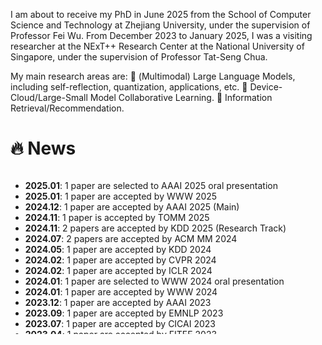 [//]: # (**Rongjie Huang &#40;黄融杰&#41;** is the final year's graduate student at College of Computer Science and Software, [Zhejiang University]&#40;https://www.zju.edu.cn/english/&#41;, supervised by [Prof. Zhou Zhao]&#40;https://person.zju.edu.cn/zhaozhou&#41;. I also obtained Bachelor’s degree at Zhejiang University. During my graduate study, I was lucky to collaborate with the CMU Speech Team led by [Prof. Shinji Watanabe]&#40;https://scholar.google.com/citations?user=U5xRA6QAAAAJ&#41;, and Audio Research Team at Zhejiang University. I was grateful to intern or collaborate at TikTok, Shanghai AI Lab, Tencent Seattle Lab, Alibaba Qwen, with [Yi Ren]&#40;https://github.com/RayeRen&#41;, [Jinglin Liu]&#40;https://github.com/MoonInTheRiver&#41;, [Chunlei Zhang]&#40;https://scholar.google.com/citations?user=NCKZGb0AAAAJ&#41; and [Dong Yu]&#40;https://scholar.google.com/citations?user=tMY31_gAAAAJ&#41;.)
I am about to receive my PhD in June 2025 from the School of Computer Science and Technology at Zhejiang University, under the supervision of Professor Fei Wu. From December 2023 to January 2025, I was a visiting researcher at the NExT++ Research Center at the National University of Singapore, under the supervision of Professor Tat-Seng Chua.

[//]: # (My research interest includes **Multi-Modal Generative AI, Multi-Modal Language Processing, and AI4Science**. I have published **first-author papers** at the top international AI conferences such as **NeurIPS/ICLR/ICML/ACL/IJCAI**. I developed a few well-known Speech/NLP algorithms including:)

[//]: # (- AudioGPT, UniAudio, Make-A-Voice: Multitask, Multilingual LLMs)

[//]: # (- Make-An-Audio, GenerSpeech: Zero-shot text-guided synthesis)

[//]: # (- FastDiff 1/2, ProDiff: AIGC diffusion models)

[//]: # (- TranSpeech, and AV-TranSpeech: Multimodal Translation)

My main research areas are:
	(Multimodal) Large Language Models, including self-reflection, quantization, applications, etc.
	Device-Cloud/Large-Small Model Collaborative Learning.
	Information Retrieval/Recommendation.

[//]: # (In 2024, I lead or participate in the following research topics:)

[//]: # (- Speech/NLP: multimodal generation and translation)

[//]: # (- Large Language Models &#40;LLMs&#41;: Audio/Visual)

[//]: # (- Diffusion models: Image/Audio/3D)


# 🔥 News

<style>
  .scrollable {
    max-height: 260px; /* 设置最大高度 */
    overflow-y: scroll; /* 设置垂直滚动条 */
  }
</style>

[//]: # (2024.01~)
[//]: # (Recent 3 years,)
<div class="scrollable">
  <ul>
    <li><strong>2025.01</strong>: 1 paper are selected to AAAI 2025 oral presentation </li>
    <li><strong>2025.01</strong>: 1 paper are accepted by WWW 2025 </li>
    <li><strong>2024.12</strong>: 1 paper are accepted by AAAI 2025 (Main) </li>
    <li><strong>2024.11</strong>: 1 paper is accepted by TOMM 2025 </li>
    <li><strong>2024.11</strong>: 2 papers are accepted by KDD 2025 (Research Track) </li>
    <li><strong>2024.07</strong>: 2 papers are accepted by ACM MM 2024  </li>
    <li><strong>2024.05</strong>: 1 paper are accepted by KDD 2024  </li>
    <li><strong>2024.02</strong>: 1 paper are accepted by CVPR 2024  </li>
    <li><strong>2024.02</strong>: 1 paper are accepted by ICLR 2024  </li>
    <li><strong>2024.01</strong>: 1 paper are selected to WWW 2024 oral presentation </li>
    <li><strong>2024.01</strong>: 1 paper are accepted by WWW 2024  </li>
    <li><strong>2023.12</strong>: 1 paper are accepted by AAAI 2023  </li>
    <li><strong>2023.09</strong>: 1 paper are accepted by EMNLP 2023  </li>
    <li><strong>2023.07</strong>: 1 paper are accepted by CICAI 2023  </li>
    <li><strong>2023.04</strong>: 1 paper are accepted by FITEE 2023  </li>
    <li><strong>2023.01</strong>: 1 paper are accepted by WWW 2023  </li>
  </ul>
</div>

[//]: # (<div class="scrollable">)

[//]: # (  <ul>)

[//]: # (    <li><strong>2024.05</strong>: 6 papers are accepted by ACL 2024! &#40;main conference and findings&#41;! Thanks to my co-authors! </li>)

[//]: # (    <li><strong>2024.05</strong>: 3 papers are accepted by ICML 2024!</li>)

[//]: # (    <li><strong>2024.03</strong>: 1 paper is accepted by NAACL 2024 main conference!</li>)

[//]: # (    <li><strong>2024.01</strong>: 1 paper is accepted by ICLR 2024!</li>)

[//]: # (    <li><strong>2023.11</strong>: 2 papers are accepted by AAAI 2024 main / AAAI 2024 demo!</li>)

[//]: # (    <li><strong>2023.10</strong>: <font color="red"> I am awarded ByteDance Scholar Fellowship, and Chu Kochen Presidential Scholarship! </font></li>)

[//]: # (    <li><strong>2023.10</strong>: <a href="https://twitter.com/_akhaliq/status/1710112638422642732">UniAudio</a> released!</li>)

[//]: # (    <li><strong>2023.09</strong>: One paper is accepted by EMNLP 2023!</li>)

[//]: # (    <li><strong>2023.07</strong>: One paper is accepted by ACM-MM 2023! </li>)

[//]: # (    <li><strong>2023.06</strong>: One paper is accepted by ICCV 2023! </li>)

[//]: # (    <li><strong>2023.05</strong>: 8 papers are accepted by ACL 2023 &#40;main conference and findings&#41;! Thanks to my co-authors! </li>)

[//]: # (    <li><strong>2023.04</strong>:  <a href="https://github.com/AIGC-Audio/AudioGPT">AudioGPT</a> and <a href="https://github.com/yangdongchao/AcademiCodec">HiFi-Codec</a> released!  </li>)

[//]: # (    <li><strong>2023.04</strong>: One papers is accepted by ICML 2023! </li>)

[//]: # (    <li><strong>2023.02</strong>: Make-An-Audio released! Media coverage: <a href="https://mp.weixin.qq.com/s/fphIJ13RWRIgGNTwYO06bw">Heart of Machine</a>, <a href="https://zhuanlan.zhihu.com/p/605228032">ByteDance</a> and <a href="https://twitter.com/_akhaliq/status/1619589070329348096">Twitter</a> </li>)

[//]: # (    <li><strong>2023.01</strong>: One papers is accepted by ICLR 2023! </li>)

[//]: # (    <li><strong>2022.09</strong>: Two papers are accepted by NeurIPS 2022! </li>)

[//]: # (  </ul>)

[//]: # (</div>)

